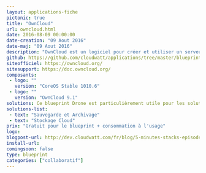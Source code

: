 ```yaml
---
layout: applications-fiche
pictonic: true
title: "OwnCloud"
url: owncloud.html
date: 2016-08-09 00:00:00
date-creation: "09 Aout 2016"
date-maj: "09 Aout 2016"
description: "OwnCloud est un logiciel pour créer et utiliser un serveur de stockage et de partage de fichiers en ligne. Vos fichiers sont sur un serveur que vous contrôlez et sont hébergés en France par Cloudwatt. Autre point intéressant, les personnes avec qui vous partagez des données n'ont pas besoin de créer un compte ! Libre à vous de partager sans ou avec mot de passe, idem pour autoriser ou non le dépôt de fichiers."
github: https://github.com/cloudwatt/applications/tree/master/blueprint-coreos-owncloud
siteofficiel: https://owncloud.org/
sitesupport: https://doc.owncloud.org/
composants:
 - logo: ""
   version: "CoreOS Stable 1010.6"
 - logo: ""
   version: "OwnCloud 9.1"
solutions: Ce blueprint Drone est particulièrement utile pour les solutions Cloudwatt suivantes :
solutions-list: 
 - text: "Sauvegarde et Archivage"
 - text: "Stockage Cloud"
prix: "Gratuit pour le blueprint + consommation à l'usage"
logo: 
blogpost-url: http://dev.cloudwatt.com/fr/blog/5-minutes-stacks-episode-trente-blueprint-owncloud.html
install-url:
comingsoon: false
type: blueprint
categories: ["collaboratif"]
---
```

